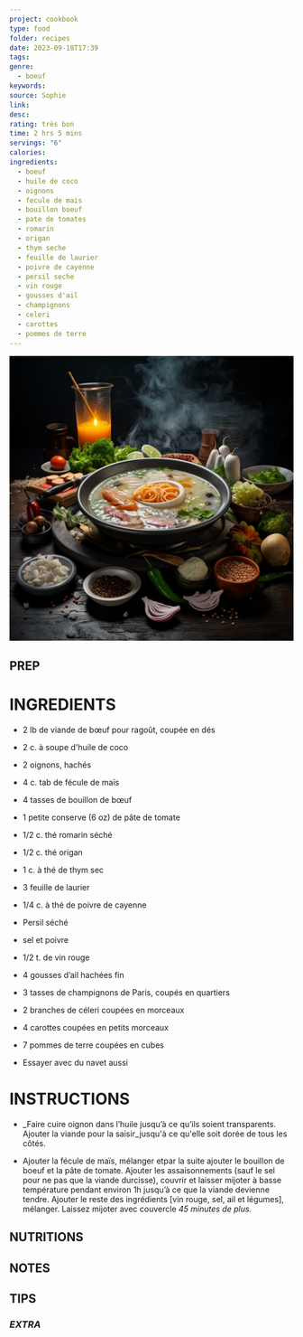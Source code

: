 ```yaml
---
project: cookbook
type: food
folder: recipes
date: 2023-09-18T17:39
tags: 
genre:
  - boeuf
keywords: 
source: Sophie
link: 
desc: 
rating: très bon
time: 2 hrs 5 mins
servings: "6"
calories: 
ingredients:
  - boeuf
  - huile de coco
  - oignons
  - fecule de mais
  - bouillon boeuf
  - pate de tomates
  - romarin
  - origan
  - thym seche
  - feuille de laurier
  - poivre de cayenne
  - persil seche
  - vin rouge
  - gousses d'ail
  - champignons
  - celeri
  - carottes
  - pommes de terre
---
```


![IMAGE](_default.png)


## PREP


# INGREDIENTS

- 2 lb de viande de bœuf pour ragoût, coupée en dés
    
- 2 c. à soupe d'huile de coco
    
- 2 oignons, hachés
    
- 4 c. tab de fécule de maïs
    
- 4 tasses de bouillon de bœuf
    
- 1 petite conserve (6 oz) de pâte de tomate
    
- 1/2 c. thé romarin séché
    
- 1/2 c. thé origan
    
- 1 c. à thé de thym sec 
    
- 3 feuille de laurier
    
- 1/4 c. à thé de poivre de cayenne
    
- Persil séché
    
- sel et poivre
    
- 1/2 t. de vin rouge
    
- 4 gousses d’ail hachées fin
    
- 3 tasses de champignons de Paris, coupés en quartiers
    
- 2 branches de céleri coupées en morceaux
    
- 4 carottes coupées en petits morceaux
    
- 7 pommes de terre coupées en cubes
    
- Essayer avec du navet aussi


# INSTRUCTIONS

- _Faire cuire oignon dans l’huile jusqu’à ce qu’ils soient transparents. Ajouter la viande pour la saisir_jusqu'à ce qu'elle soit dorée de tous les côtés.
    
- Ajouter la fécule de maïs, mélanger etpar la suite ajouter le bouillon de boeuf et la pâte de tomate. Ajouter les assaisonnements (sauf le sel pour ne pas que la viande durcisse), couvrir et laisser mijoter à basse température pendant environ 1h jusqu’à ce que la viande devienne tendre. Ajouter le reste des ingrédients [vin rouge, sel, ail et légumes], mélanger. Laissez mijoter avec couvercle _45 minutes de plus._

## NUTRITIONS



## NOTES



## TIPS



### *EXTRA*



